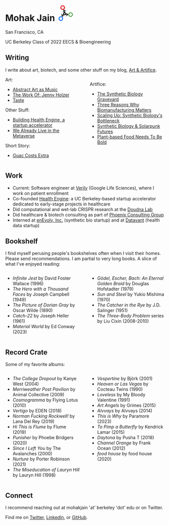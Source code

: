 # Mohak Jain <img className="" src="./simple-logo.png" alt="" height="50rem"/>

San Francisco, CA

UC Berkeley Class of 2022 EECS & Bioengineering

## Writing

I write about art, biotech, and some other stuff on my blog, <a href="https://mohakjain.substack.com/" target="_blank">Art & Artifice</a>.

<div style="display: flex; justify-content: space-between;">

<div style="flex: 1; padding-right: 1rem;">
Art:

- <a href="https://mohakjain.substack.com/p/to-look-at-an-abstract-art-piece" target="_blank">Abstract Art as Music</a>
- <a href="https://mohakjain.substack.com/p/the-work-of-jenny-holzer" target="_blank">The Work Of: Jenny Holzer</a>
- <a href="https://mohakjain.substack.com/p/taste" target="_blank">Taste</a>

Other Stuff:

- <a href="https://mohakjain.substack.com/p/starting-health-engine-a-startup" target="_blank">Building Health Engine, a startup accelerator</a>
- <a href="https://mohakjain.substack.com/p/we-already-live-in-the-metaverse" target="_blank">We Already Live in the Metaverse</a>

Short Story:

- <a href="https://mohakjain.substack.com/p/guac-costs-extra" target="_blank">Guac Costs Extra</a>

</div>
<div style="flex: 1; padding-left: 1rem;">

Artifice:

- <a href="https://mohakjain.substack.com/p/the-synthetic-biology-graveyard" target="_blank">The Synthetic Biology Graveyard</a>
- <a href="https://mohakjain.substack.com/p/three-reasons-why-biomanufacturing" target="_blank">Three Reasons Why Biomanufacturing Matters</a>
- <a href="https://mohakjain.substack.com/p/scaling-up-synthetic-biologys-bottleneck" target="_blank">Scaling Up: Synthetic Biology's Bottleneck</a>
- <a href="https://mohakjain.substack.com/p/synthetic-biology-and-solarpunk-futures" target="_blank">Synthetic Biology & Solarpunk Futures</a>
- <a href="https://mohakjain.substack.com/p/plant-based-food-needs-to-be-bold" target="_blank">Plant-based Food Needs To Be Bold</a>

</div>
</div>

## Work

- Current: Software engineer at <a href="https://verily.com/" target="_blank">Verily</a> (Google Life Sciences), where I work on patient enrollment
- Co-founded <a href="https://www.readysethealth.io/" target="_blank">Health Engine</a>: a UC Berkeley-based startup accelerator dedicated to early-stage projects in healthcare
- Did computational and wet-lab CRISPR research at the <a href="https://doudnalab.org/" target="_blank">Doudna Lab</a>
- Did healthcare & biotech consulting as part of <a href="https://phoenix.berkeley.edu/" target="_blank">Phoenix Consulting Group</a>
- Interned at <a href="https://www.businesswire.com/news/home/20200319005183/en/Zymergen-Announces-Acquisition-of-enEvolv-Accelerating-Ability-to-Deliver-High-Value-Products-to-Market" target="_blank">enEvolv, Inc.</a> (synthetic bio startup) and at <a href="https://datavant.com/" target="_blank">Datavant</a> (health data startup)

## Bookshelf

I find myself perusing people's bookshelves often when I visit their homes. Please send recommendations. I am partial to very long books. A slice of what I've enjoyed reading:

<div style="display: flex; justify-content: space-between;">

<div style="flex: 1; padding-right: 1rem;">

- _Infinite Jest_ by David Foster Wallace (1996)
- _The Hero with a Thousand Faces_ by Joseph Campbell (1949)
- _The Picture of Dorian Gray_ by Oscar Wilde (1890)
- _Catch-22_ by Joseph Heller (1961)
- _Material World_ by Ed Conway (2023)

</div>

<div style="flex: 1; padding-left: 1rem;">

- _Gödel, Escher, Bach: An Eternal Golden Braid_ by Douglas Hofstadter (1979)
- _Sun and Steel_ by Yukio Mishima (1970)
- _The Catcher in the Rye_ by J.D. Salinger (1951)
- _The Three-Body Problem_ series by Liu Cixin (2008-2010)

</div>

</div>

## Record Crate

Some of my favorite albums:

<div style="display: flex; justify-content: space-between;">

<div style="flex: 1; padding-right: 1rem;">

- _The College Dropout_ by Kanye West (2004)
- _Merriweather Post Pavilion_ by Animal Collective (2009)
- _Cosmogramma_ by Flying Lotus (2010)
- _Vertigo_ by EDEN (2018)
- _Norman Fucking Rockwell!_ by Lana Del Rey (2019)
- _Hi This is Flume_ by Flume (2019)
- _Punisher_ by Phoebe Bridgers (2020)
- _Since I Left You_ by The Avalanches (2000)
- _Nurture_ by Porter Robinson (2021)
- _The Miseducation of Lauryn Hill_ by Lauryn Hill (1998)

</div>

<div style="flex: 1; padding-left: 1rem;">

- _Vespertine_ by Björk (2001)
- _Heaven or Las Vegas_ by Cocteau Twins (1990)
- _Loveless_ by My Bloody Valentine (1991)
- _Art Angels_ by Grimes (2015)
- _Alvvays_ by Alvvays (2014)
- _This is Why_ by Paramore (2023)
- _To Pimp a Butterfly_ by Kendrick Lamar (2015)
- _Daytona_ by Pusha T (2018)
- _Channel Orange_ by Frank Ocean (2012)
- _food house_ by food house (2020)

</div>

</div>

## Connect

I recommend reaching out at mohakjain 'at' berkeley 'dot' edu or on Twitter.

Find me on
<a href="https://twitter.com/mohakjain_" target="_blank">Twitter</a>,
<a href="https://www.linkedin.com/in/mohak-jain/" target="_blank">LinkedIn</a>, or
<a href="https://github.com/mohakjain" target="_blank">GitHub</a>.
